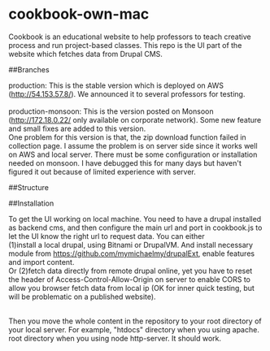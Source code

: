 # cookbook-own-mac
Cookbook is an educational website to help professors to teach creative process and run project-based classes. This repo is the UI part of the website which fetches data from Drupal CMS. 

##Branches

production: This is the stable version which is deployed on AWS (http://54.153.57.8/). We announced it to several professors for testing.<br/> <br/>
production-monsoon: This is the version posted on Monsoon (http://172.18.0.22/ only available on corporate network). Some new feature and small fixes are added to this version.<br/>One problem for this version is that, the zip download function failed in collection page. I assume the problem is on server side since it works well on AWS and local server. There must be some configuration or installation needed on monsoon. I have debugged this for many days but haven't figured it out because of limited experience with server.

##Structure

##Installation

To get the UI working on local machine. You need to have a drupal installed as backend cms, and then configure the main url and port in cookbook.js to let the UI know the right url to request data. You can either <br/>
(1)install a local drupal, using Bitnami or DrupalVM. And install necessary module from https://github.com/mymichaelmy/drupalExt, enable features and import content. <br />
Or (2)fetch data directly from remote drupal online, yet you have to reset the header of Access-Control-Allow-Origin on server to enable CORS to allow you browser fetch data from local ip (OK for inner quick testing, but will be problematic on a published website).
<br /><br />

Then you move the whole content in the repository to your root directory of your local server. For example, "htdocs" directory when you using apache. root directory when you using node http-server. It should work.
